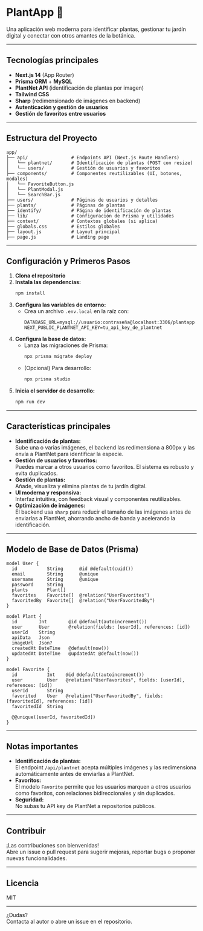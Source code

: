 # PlantApp 🌱

Una aplicación web moderna para identificar plantas, gestionar tu jardín digital y conectar con otros amantes de la botánica.

---

## Tecnologías principales

- **Next.js 14** (App Router)
- **Prisma ORM** + **MySQL**
- **PlantNet API** (identificación de plantas por imagen)
- **Tailwind CSS**
- **Sharp** (redimensionado de imágenes en backend)
- **Autenticación y gestión de usuarios**
- **Gestión de favoritos entre usuarios**

---

## Estructura del Proyecto

```
app/
├── api/                # Endpoints API (Next.js Route Handlers)
│   └── plantnet/       # Identificación de plantas (POST con resize)
│   └── users/          # Gestión de usuarios y favoritos
├── components/         # Componentes reutilizables (UI, botones, modales)
│   └── FavoriteButton.js
│   └── PlantModal.js
│   └── SearchBar.js
├── users/              # Páginas de usuarios y detalles
├── plants/             # Páginas de plantas
├── identify/           # Página de identificación de plantas
├── lib/                # Configuración de Prisma y utilidades
├── context/            # Contextos globales (si aplica)
├── globals.css         # Estilos globales
├── layout.js           # Layout principal
├── page.js             # Landing page
```

---

## Configuración y Primeros Pasos

1. **Clona el repositorio**
2. **Instala las dependencias:**
   ```bash
   npm install
   ```
3. **Configura las variables de entorno:**
   - Crea un archivo `.env.local` en la raíz con:
     ```
     DATABASE_URL=mysql://usuario:contraseña@localhost:3306/plantapp
     NEXT_PUBLIC_PLANTNET_API_KEY=tu_api_key_de_plantnet
     ```
4. **Configura la base de datos:**
   - Lanza las migraciones de Prisma:
     ```bash
     npx prisma migrate deploy
     ```
   - (Opcional) Para desarrollo:
     ```bash
     npx prisma studio
     ```
5. **Inicia el servidor de desarrollo:**
   ```bash
   npm run dev
   ```

---

## Características principales

- **Identificación de plantas:**  
  Sube una o varias imágenes, el backend las redimensiona a 800px y las envía a PlantNet para identificar la especie.
- **Gestión de usuarios y favoritos:**  
  Puedes marcar a otros usuarios como favoritos. El sistema es robusto y evita duplicados.
- **Gestión de plantas:**  
  Añade, visualiza y elimina plantas de tu jardín digital.
- **UI moderna y responsiva:**  
  Interfaz intuitiva, con feedback visual y componentes reutilizables.
- **Optimización de imágenes:**  
  El backend usa `sharp` para reducir el tamaño de las imágenes antes de enviarlas a PlantNet, ahorrando ancho de banda y acelerando la identificación.

---

## Modelo de Base de Datos (Prisma)

```prisma
model User {
  id           String      @id @default(cuid())
  email        String      @unique
  username     String      @unique
  password     String
  plants       Plant[]
  favorites    Favorite[]  @relation("UserFavorites")
  favoritedBy  Favorite[]  @relation("UserFavoritedBy")
}

model Plant {
  id        Int        @id @default(autoincrement())
  user      User       @relation(fields: [userId], references: [id])
  userId    String
  apiData   Json
  imageUrl  Json?
  createdAt DateTime   @default(now())
  updatedAt DateTime   @updatedAt @default(now())
}

model Favorite {
  id           Int    @id @default(autoincrement())
  user         User   @relation("UserFavorites", fields: [userId], references: [id])
  userId       String
  favorited    User   @relation("UserFavoritedBy", fields: [favoritedId], references: [id])
  favoritedId  String

  @@unique([userId, favoritedId])
}
```

---

## Notas importantes

- **Identificación de plantas:**  
  El endpoint `/api/plantnet` acepta múltiples imágenes y las redimensiona automáticamente antes de enviarlas a PlantNet.
- **Favoritos:**  
  El modelo `Favorite` permite que los usuarios marquen a otros usuarios como favoritos, con relaciones bidireccionales y sin duplicados.
- **Seguridad:**  
  No subas tu API key de PlantNet a repositorios públicos.

---

## Contribuir

¡Las contribuciones son bienvenidas!  
Abre un issue o pull request para sugerir mejoras, reportar bugs o proponer nuevas funcionalidades.

---

## Licencia

MIT

---

¿Dudas?  
Contacta al autor o abre un issue en el repositorio.
